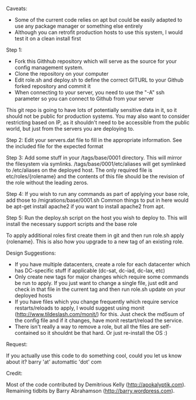 Caveats: 
* Some of the current code relies on apt but could be easily adapted to use any package manager or something else entirely
* Although you can retrofit production hosts to use this system, I would test it on a clean install first

Step 1:

- Fork this Githhub repository which will serve as the source for your config management system.
- Clone the repository on your computer
- Edit role.sh and deploy.sh to define the correct GITURL to your Github forked repository and commit it
- When connecting to your server, you need to use the "-A" ssh parameter so you can connect to Github from your server 

This git repo is going to have lots of potentially sensitive data in it, so it should not be public for production systems. You may also want to consider restricting based on IP, as it shouldn't need to be accessible from the public world, but just from the servers you are deploying to.

Step 2: Edit your servers.dat file to fill in the appropriate information. See the included file for the expected format

Step 3: Add some stuff in your /tags/base/0001 directory.  This will mirror the filesystem via symlinks. /tags/base/0001/etc/aliases will get symlinked to /etc/aliases on the deployed host.  The only required file is etc/roles/{rolename} and the contents of this file should be the revision of the role without the leading zeros.

Step 4: If you wish to run any commands as part of applying your base role, add those to /migrations/base/0001.sh Common things to put in here would be apt-get install apache2 if you want to install apache2 from apt.

Step 5: Run the deploy.sh script on the host you wish to deploy to.  This will install the necessary support scripts and the base role

To apply additional roles first create them in git and then run role.sh apply {rolename}.  This is also how you upgrade to a new tag of an existing role.

Design Suggestions:

* If you have multiple datacenters, create a role for each datacenter which has DC-specific stuff if applicable (dc-sat, dc-iad, dc-lax, etc)
* Only create new tags for major changes which require some commands be run to apply.  If you just want to change a single file, just edit and check in that file in the current tag and then run role.sh update on your deployed hosts
* If you have files which you change frequently which require service restarts/reloads to apply, I would suggest using monit (http://www.tildeslash.com/monit/) for this.  Just check the md5sum of the config file and if it changes, have monit restart/reload the service.
* There isn't really a way to remove a role, but all the files are self-contained so it shouldnt be that hard.  Or just re-install the OS :)

Request:

If you actually use this code to do something cool, could you let us know about it?  barry 'at' automattic 'dot' com

Credit: 

Most of the code contributed by Demitrious Kelly (http://apokalyptik.com).  Remaining tidbits by Barry Abrahamson (http://barry.wordpress.com).


